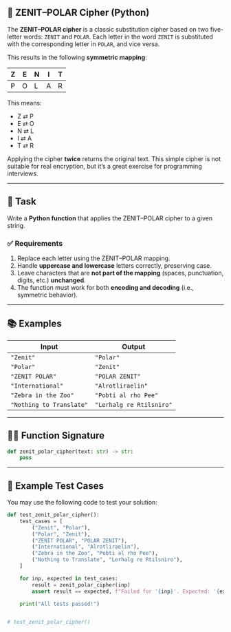 ## 🧭 ZENIT–POLAR Cipher (Python)

The **ZENIT–POLAR cipher** is a classic substitution cipher based on two five-letter words: `ZENIT` and `POLAR`. Each letter in the word `ZENIT` is substituted with the corresponding letter in `POLAR`, and vice versa.

This results in the following **symmetric mapping**:

| Z | E | N | I | T |
| - | - | - | - | - |
| P | O | L | A | R |

This means:

* Z ⇄ P
* E ⇄ O
* N ⇄ L
* I ⇄ A
* T ⇄ R

Applying the cipher **twice** returns the original text. This simple cipher is not suitable for real encryption, but it’s a great exercise for programming interviews.

---

## 📝 Task

Write a **Python function** that applies the ZENIT–POLAR cipher to a given string.

### ✅ Requirements

1. Replace each letter using the ZENIT–POLAR mapping.
2. Handle **uppercase and lowercase** letters correctly, preserving case.
3. Leave characters that are **not part of the mapping** (spaces, punctuation, digits, etc.) **unchanged**.
4. The function must work for both **encoding and decoding** (i.e., symmetric behavior).

---

## 📚 Examples

| Input                    | Output                    |
| ------------------------ | ------------------------- |
| `"Zenit"`                | `"Polar"`                 |
| `"Polar"`                | `"Zenit"`                 |
| `"ZENIT POLAR"`          | `"POLAR ZENIT"`           |
| `"International"`        | `"Alrotliraelin"`       |
| `"Zebra in the Zoo"`     | `"Pobti al rho Pee"`      |
| `"Nothing to Translate"` | `"Lerhalg re Rtilsniro"` |

---

## 🧑‍💻 Function Signature

```python
def zenit_polar_cipher(text: str) -> str:
    pass
```

---

## 🧪 Example Test Cases

You may use the following code to test your solution:

```python
def test_zenit_polar_cipher():
    test_cases = [
        ("Zenit", "Polar"),
        ("Polar", "Zenit"),
        ("ZENIT POLAR", "POLAR ZENIT"),
        ("International", "Alrotliraelin"),
        ("Zebra in the Zoo", "Pobti al rho Pee"),
        ("Nothing to Translate", "Lerhalg re Rtilsniro"),
    ]

    for inp, expected in test_cases:
        result = zenit_polar_cipher(inp)
        assert result == expected, f"Failed for '{inp}'. Expected: '{expected}', Got: '{result}'"

    print("All tests passed!")


# test_zenit_polar_cipher()
```
